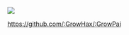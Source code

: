 ![](https://komarev.com/ghpvc/?username=GrowHax&style=flat-square)

https://github.com/:GrowHax/:GrowPai
